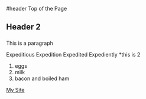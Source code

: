 #header 
Top of the Page

## Header 2
<h3></h3>

This is a paragraph

Expeditious Expedition Expedited Expediently
*this is 2

1. eggs
2. milk 
3. bacon and boiled ham

[My Site](http://github.com/avnj1984/gh-pages)
